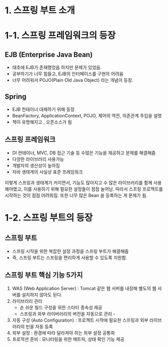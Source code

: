 # 1. 스프링 부트 소개

# 1-1. 스프링 프레임워크의 등장

## EJB (Enterprise Java Bean)

- 태초에 EJB가 존재했었음 하지만 문제가 있었음.
- 공부하기가 너무 힘들고,  EJB의 인터페이스를 구현의 어려움
- 너무 어려워서 POJO(Plain Old Java Object) 라는 개념이 등장.

## Spring

- EJB 컨테이너 대체하기 위해 등장
- BeanFactory, ApplicationContext, POJO, 제어의 역전, 의존관계 주입을 설명
- 책이 유명해지고 , 오픈소스가 됨

## 스프링 프레임워크

- DI 컨테이너, MVC, DB 접근 기술 등 수많은 기능을 제공하고 문제를 해결해줌
- 다양한 라이브러리 사용가능
- 개발자의 생산성이 높아짐
- 자바 생태계의 사실상 표준 프레임워크

이렇게 스프링과 생태계가 커지면서, 기능도 많아지고 수 많은 라이브러리를 함께 사용해야했고, 이를 사용하기 위해 필요한 설정들이 점점 늘어남.
따라서 스프링 프로젝트를 시작하는 것이 점점 어려워짐. 또한 너무 많은 Bean 을 등록하는 게 문제가 됨.

# 1-2. 스프링 부트의 등장

## 스프링 부트

- 스프링 시작을 위한 복잡한 설정 과정을 스프링 부트가 해결해줌
- 즉, 스프링 부트는 스프링을 편리하게 사용할 수 있도록 지원함.

## 스프링 부트 핵심 기능 5가지

1. WAS (Web Application Server) : Tomcat 같은 웹 서버를 내장해 별도의 웹 서버를 설치하지 않아도 된다.
2. 라이브러리 관리
    - 손 쉬운 빌드 구성을 위한 스타터 종속성 제공
    - 스프링과 외부 라이버러리의 버전을 자동으로 관리 -
3. 자동 구성 (Auto Configuration) : 프로젝트 시작에 필요한 스프링과 외부 라이브러리의 빈을 자동 등록
4. 외부 설정 : 환경에 따라 달라져야 하는 외부 설정 공통화
5. 프로적션 준비 : 모니터링을 위한 메트릭, 상태 확인 기능 제공